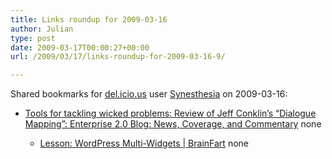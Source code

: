 ```yaml
---
title: Links roundup for 2009-03-16
author: Julian
type: post
date: 2009-03-17T00:00:27+00:00
url: /2009/03/17/links-roundup-for-2009-03-16-9/

---
```

Shared bookmarks for [del.icio.us][1] user [Synesthesia][2] on 2009-03-16:

  * [Tools for tackling wicked problems: Review of Jeff Conklin&rsquo;s &ldquo;Dialogue Mapping&rdquo;: Enterprise 2.0 Blog: News, Coverage, and Commentary][3] 
    none</li> 
    
      * [Lesson: WordPress Multi-Widgets | BrainFart][4] 
        none</li> </ul>

 [1]: http://del.icio.us/
 [2]: http://del.icio.us/synesthesia
 [3]: http://www.fastforwardblog.com/2009/03/12/tools-for-tackling-wicked-problems-review-of-jeff-conklins-dialogue-mapping
 [4]: http://brainfart.com.ua/post/lesson-wordpress-multi-widgets